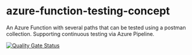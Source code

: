 # azure-function-testing-concept
An Azure Function with several paths that can be tested using a postman collection. Supporting continuous testing via Azure Pipeline.

[![Quality Gate Status](https://sonarcloud.io/api/project_badges/measure?project=4Com_azure-function-testing-concept&metric=alert_status)](https://sonarcloud.io/summary/new_code?id=4Com_azure-function-testing-concept)
